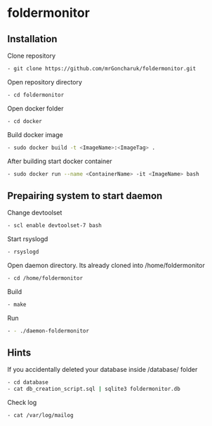 # foldermonitor

## Installation
Clone repository
```bash
- git clone https://github.com/mrGoncharuk/foldermonitor.git
```
Open repository directory
```bash
- cd foldermonitor
```
Open docker folder
```bash
- cd docker
```
Build docker image
```bash
- sudo docker build -t <ImageName>:<ImageTag> .
```
After building start docker container
```bash
- sudo docker run --name <ContainerName> -it <ImageName> bash
```
## Prepairing system to start daemon

Change devtoolset
```bash
- scl enable devtoolset-7 bash
```

Start rsyslogd
```bash
- rsyslogd
```

Open daemon directory. Its already cloned into /home/foldermonitor
```bash
- cd /home/foldermonitor
```

Build
```bash
- make
```

Run
```bash
- - ./daemon-foldermonitor
```

## Hints
If you accidentally deleted your database inside /database/ folder
```bash
- cd database
- cat db_creation_script.sql | sqlite3 foldermonitor.db
```
Check log
```bash
- cat /var/log/mailog
```
